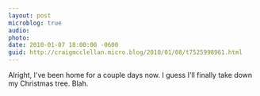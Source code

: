 ```yaml
---
layout: post
microblog: true
audio: 
photo: 
date: 2010-01-07 18:00:00 -0600
guid: http://craigmcclellan.micro.blog/2010/01/08/t7525998961.html
---
```

Alright, I've been home for a couple days now.  I guess I'll finally take down my Christmas tree.  Blah.
